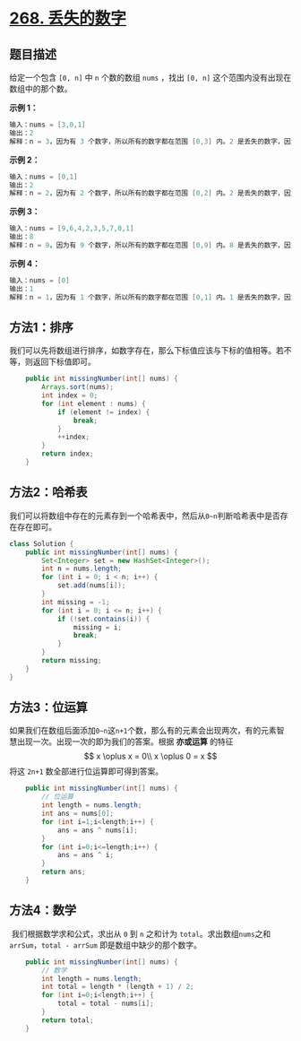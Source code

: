 # [268. 丢失的数字](https://leetcode-cn.com/problems/missing-number/)

## 题目描述

给定一个包含 `[0, n]` 中 `n` 个数的数组 `nums` ，找出 `[0, n]` 这个范围内没有出现在数组中的那个数。

**示例 1：**

```java
输入：nums = [3,0,1]
输出：2
解释：n = 3，因为有 3 个数字，所以所有的数字都在范围 [0,3] 内。2 是丢失的数字，因为它没有出现在 nums 中。
```

**示例 2：**

```java
输入：nums = [0,1]
输出：2
解释：n = 2，因为有 2 个数字，所以所有的数字都在范围 [0,2] 内。2 是丢失的数字，因为它没有出现在 nums 中。
```

**示例 3：**

```java
输入：nums = [9,6,4,2,3,5,7,0,1]
输出：8
解释：n = 9，因为有 9 个数字，所以所有的数字都在范围 [0,9] 内。8 是丢失的数字，因为它没有出现在 nums 中。
```

**示例 4：**

```java
输入：nums = [0]
输出：1
解释：n = 1，因为有 1 个数字，所以所有的数字都在范围 [0,1] 内。1 是丢失的数字，因为它没有出现在 nums 中。
```

## 方法1：排序

​		我们可以先将数组进行排序，如数字存在，那么下标值应该与下标的值相等。若不等，则返回下标值即可。

```java
    public int missingNumber(int[] nums) {
        Arrays.sort(nums);
        int index = 0;
        for (int element : nums) {
            if (element != index) {
                break;
            }
            ++index;
        }
        return index;
    }
```



## 方法2：哈希表

​		我们可以将数组中存在的元素存到一个哈希表中，然后从`0~n`判断哈希表中是否存在存在即可。

```java
class Solution {
    public int missingNumber(int[] nums) {
        Set<Integer> set = new HashSet<Integer>();
        int n = nums.length;
        for (int i = 0; i < n; i++) {
            set.add(nums[i]);
        }
        int missing = -1;
        for (int i = 0; i <= n; i++) {
            if (!set.contains(i)) {
                missing = i;
                break;
            }
        }
        return missing;
    }
}
```

## 方法3：位运算

​		如果我们在数组后面添加`0~n`这`n+1`个数，那么有的元素会出现两次，有的元素智慧出现一次。出现一次的即为我们的答案。根据 **亦或运算** 的特征
$$
x \oplus x = 0\\ x \oplus 0 = x
$$
将这 `2n+1` 数全部进行位运算即可得到答案。

```java
    public int missingNumber(int[] nums) {
        // 位运算
        int length = nums.length;
        int ans = nums[0];
        for (int i=1;i<length;i++) {
            ans = ans ^ nums[i];
        }
        for (int i=0;i<=length;i++) {
            ans = ans ^ i;
        }
        return ans;
    }
```

## 方法4：数学

​		我们根据数学求和公式，求出从 `0` 到 `n` 之和计为 `total`。求出数组`nums`之和 `arrSum`，`total - arrSum` 即是数组中缺少的那个数字。

```java
    public int missingNumber(int[] nums) {
        // 数学
        int length = nums.length;
        int total = length * (length + 1) / 2;
        for (int i=0;i<length;i++) {
            total = total - nums[i];
        }
        return total;
    }
```

